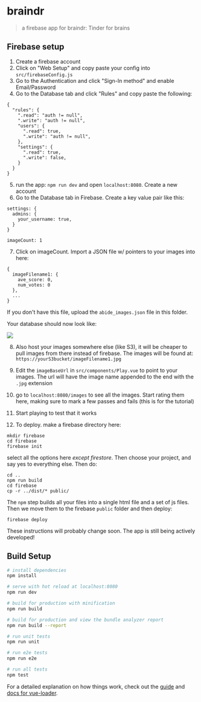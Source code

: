 # braindr

> a firebase app for braindr: Tinder for brains

## Firebase setup

1. Create a firebase account
2. Click on "Web Setup" and copy paste your config into `src/firebaseConfig.js`
3. Go to the Authentication and click "Sign-In method" and enable Email/Password
4. Go to the Database tab and click "Rules" and copy paste the following:

```
{
  "rules": {
    ".read": "auth != null",
    ".write": "auth != null",
    "users": {
      ".read": true,
      ".write": "auth != null",
    },
    "settings": {
      ".read": true,
      ".write": false,
    }
  }
}
```

5. run the app: `npm run dev` and open `localhost:8080`. Create a new account
6. Go to the Database tab in Firebase. Create a key value pair like this:

```
settings: {
  admins: {
    your_username: true,
  }
}

imageCount: 1
```
7. Click on imageCount. Import a JSON file w/ pointers to your images into here:
```
{
  imageFilename1: {
    ave_score: 0,
    num_votes: 0
  },
  ...
}
```
If you don't have this file, upload the `abide_images.json` file in this folder.

Your database should now look like:

![](braindr-databaseSetup.png)

8. Also host your images somewhere else (like S3), it will be cheaper to pull images from there instead of firebase. The images will be found at: `https://yourS3bucket/imageFilename1.jpg`
9. Edit the `imageBaseUrl` in `src/components/Play.vue` to point to your images. The url will have the image name appended to the end with the `.jpg` extension
10. go to `localhost:8080/images` to see all the images. Start rating them here, making sure to mark a few passes and fails (this is for the tutorial)
10. Start playing to test that it works

11. To deploy. make a firebase directory here:

```
mkdir firebase
cd firebase
firebase init
```

select all the options here *except firestore*. Then choose your project, and say yes to everything else. Then do:

```
cd ..
npm run build
cd firebase
cp -r ../dist/* public/
```

The `npm` step builds all your files into a single html file and a set of js files. Then we move them to the firebase `public` folder and then deploy:

```
firebase deploy
```

These instructions will probably change soon. The app is still being actively developed!

## Build Setup

``` bash
# install dependencies
npm install

# serve with hot reload at localhost:8080
npm run dev

# build for production with minification
npm run build

# build for production and view the bundle analyzer report
npm run build --report

# run unit tests
npm run unit

# run e2e tests
npm run e2e

# run all tests
npm test
```

For a detailed explanation on how things work, check out the [guide](http://vuejs-templates.github.io/webpack/) and [docs for vue-loader](http://vuejs.github.io/vue-loader).
